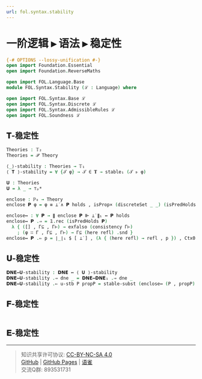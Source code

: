 ```yaml
---
url: fol.syntax.stability
---
```


# 一阶逻辑 ▸ 语法 ▸ 稳定性

```agda
{-# OPTIONS --lossy-unification #-}
open import Foundation.Essential
open import Foundation.ReverseMaths

open import FOL.Language.Base
module FOL.Syntax.Stability (ℒ : Language) where

open import FOL.Syntax.Base ℒ
open import FOL.Syntax.Discrete ℒ
open import FOL.Syntax.AdmissibleRules ℒ
open import FOL.Soundness ℒ
```

## 𝐓-稳定性

```agda
Theories : 𝕋₂
Theories = 𝒫 Theory
```

```agda
⟨_⟩-stability : Theories → 𝕋₁
⟨ 𝐓 ⟩-stability = ∀ {𝒯 φ} → 𝒯 ∈ 𝐓 → stable₁ (𝒯 ⊩ φ)
```

```agda
𝐔 : Theories
𝐔 = λ _ → ⊤ₚ*
```

```agda
enclose : ℙ₀ → Theory
enclose 𝗣 φ = φ ≡ ⊥̇ ∧ 𝗣 holds , isProp× (discreteSet _ _) (isPredHolds 𝗣)
```

```agda
enclose↔ : ∀ 𝗣 → ∥ enclose 𝗣 ⊩ ⊥̇ ∥₁ ↔ 𝗣 holds
enclose↔ 𝗣 .⇒ = 𝟙.rec (isPredHolds 𝗣)
  λ { ([] , Γ⊆ , Γ⊢) → exfalso (consistency Γ⊢)
    ; (φ ∷ Γ , Γ⊆ , Γ⊢) → Γ⊆ (here refl) .snd }
enclose↔ 𝗣 .⇐ p = ∣_∣₁ $ [ ⊥̇ ] , (λ { (here refl) → refl , p }) , Ctx0
```

## 𝐔-稳定性

```agda
𝗗𝗡𝗘↔𝐔-stability : 𝗗𝗡𝗘 ↔ ⟨ 𝐔 ⟩-stability
𝗗𝗡𝗘↔𝐔-stability .⇒ dne _ = 𝗗𝗡𝗘↔𝗗𝗡𝗘₁ .⇒ dne _
𝗗𝗡𝗘↔𝐔-stability .⇐ u-stb P propP = stable-subst (enclose↔ (P , propP)) $ stableInhabitation .⇒ $ u-stb _
```

## 𝐅-稳定性

```agda

```

## 𝐄-稳定性

---
> 知识共享许可协议: [CC-BY-NC-SA 4.0](https://creativecommons.org/licenses/by-nc-sa/4.0/deed.zh)  
> [GitHub](https://github.com/choukh/MetaLogic/blob/main/src/FOL/Syntax/Stability.lagda.md) | [GitHub Pages](https://choukh.github.io/MetaLogic/FOL.Syntax.Stability.html) | [语雀](https://www.yuque.com/ocau/metalogic/fol.syntax.stability)  
> 交流Q群: 893531731
